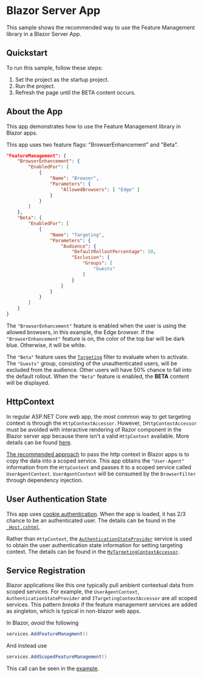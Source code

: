 # Blazor Server App

This sample shows the recommended way to use the Feature Management library in a Blazor Server App.

## Quickstart

To run this sample, follow these steps:

1. Set the project as the startup project.
2. Run the project.
3. Refresh the page until the BETA content occurs.

## About the App

This app demonstrates how to use the Feature Management library in Blazor apps.

This app uses two feature flags: "BrowserEnhancement" and "Beta".

``` json
"FeatureManagement": {
    "BrowserEnhancement": {
        "EnabledFor": [
            {
                "Name": "Browser",
                "Parameters": {
                    "AllowedBrowsers": [ "Edge" ]
                }
            }
        ]
    },
    "Beta": {
        "EnabledFor": [
            {
                "Name": "Targeting",
                "Parameters": {
                    "Audience": {
                        "DefaultRolloutPercentage": 50,
                        "Exclusion": {
                            "Groups": [
                                "Guests"
                            ]
                        }
                    }
                }
            }
        ]
    }
}
```

The `"BrowserEnhancement"` feature is enabled when the user is using the allowed browsers, in this example, the Edge browser. If the `"BrowserEnhancement"` feature is on, the color of the top bar will be dark blue. Otherwise, it will be white.

The `"Beta"` feature uses the [`Targeting`](https://github.com/microsoft/FeatureManagement-Dotnet?tab=readme-ov-file#targeting) filter to evaluate when to activate. The `"Guests"` group, consisting of the unauthenticated users, will be excluded from the audience. Other users will have 50% chance to fall into the default rollout. When the `"Beta"` feature is enabled, the **BETA** content will be displayed.

## HttpContext

In regular ASP.NET Core web app, the most common way to get targeting context is through the `HttpContextAccessor`. However, `IHttpContextAccessor` must be avoided with interactive rendering of Razor component in the Blazor server app because there isn't a valid `HttpContext` available. More details can be found [here](https://learn.microsoft.com/en-us/aspnet/core/blazor/security/server/interactive-server-side-rendering?view=aspnetcore-7.0#ihttpcontextaccessorhttpcontext-in-razor-components).

[The recommended approach](https://learn.microsoft.com/en-us/aspnet/core/blazor/security/server/interactive-server-side-rendering?view=aspnetcore-7.0#ihttpcontextaccessorhttpcontext-in-razor-components) to pass the http context in Blazor apps is to copy the data into a scoped service. This app obtains the `"User-Agent"` information from the `HttpContext` and passes it to a scoped service called `UserAgentContext`. `UserAgentContext` will be consumed by the `BrowserFilter` through dependency injection.

## User Authentication State

This app uses [cookie authentication](https://learn.microsoft.com/en-us/aspnet/core/security/authentication/cookie?view=aspnetcore-6.0). When the app is loaded, it has 2/3 chance to be an authenticated user. The details can be found in the [`_Host.cshtml`](./examples/BlazorServerApp/Pages/_Host.cshtml).

Rather than `HttpContext`, the [`AuthenticationStateProvider`](https://learn.microsoft.com/en-us/aspnet/core/blazor/security/?view=aspnetcore-8.0#authenticationstateprovider-service) service is used to obtain the user authentication state information for setting targeting context. The details can be found in the [`MyTargetingContextAccessor`](./examples/BlazorServerApp/MyTargetingContextAccessor.cs).

## Service Registration
Blazor applications like this one typically pull ambient contextual data from scoped services. For example, the `UserAgentContext`, `AuthenticationStateProvider` and `ITargetingContextAccessor` are all scoped services. This pattern *breaks* if the feature management services are added as singleton, which is typical in non-blazor web apps.

In Blazor, *avoid* the following
``` C#
services.AddFeatureManagment()
```

And instead use
``` C#
services.AddScopedFeatureManagement()
```

This call can be seen in the [example](./examples/BlazorServerApp/Program.cs).

